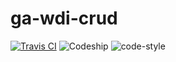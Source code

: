 # ga-wdi-crud

[![Travis CI](https://travis-ci.org/jsstrn/ga-wdi-crud-exercise.svg)](https://travis-ci.org/jsstrn/ga-wdi-crud-exercise) ![Codeship](https://img.shields.io/codeship/dfdea710-7961-0133-c50e-22b96f108c0e/master.svg
) ![code-style](https://img.shields.io/badge/code--style-standard-lightgrey.svg)
